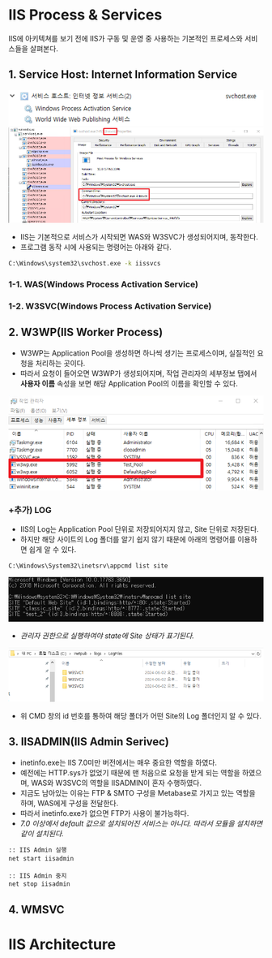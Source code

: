 # IIS Process & Services
IIS에 아키텍쳐를 보기 전에 IIS가 구동 및 운영 중 사용하는 기본적인 프로세스와 서비스들을 살펴본다.

## 1. Service Host: Internet Information Service
![](./MD_Images/01_IIS_ac_001.png)
![](./MD_Images/01_IIS_ac_002.png)
* IIS는 기본적으로 서비스가 시작되면 WAS와 W3SVC가 생성되어지며, 동작한다.
* 프로그램 동작 시에 사용되는 명령어는 아래와 같다.

```bash
C:\Windows\system32\svchost.exe -k iissvcs
```


### 1-1. WAS(Windows Process Activation Service)



### 1-2. W3SVC(Windows Process Activation Service)


## 2. W3WP(IIS Worker Process)
* W3WP는 Application Pool을 생성하면 하나씩 생기는 프로세스이며, 실질적인 요청을 처리하는 곳이다.
* 따라서 요청이 들어오면 W3WP가 생성되어지며, 작업 관리자의 세부정보 탭에서 __사용자 이름__ 속성을 보면 해당 Application Pool의 이름을 확인할 수 있다. 

![](./MD_Images/01_IIS_ac_003.png)

### +추가) LOG
* IIS의 Log는 Application Pool 단위로 저장되어지지 않고, Site 단위로 저장된다.
* 하지만 해당 사이트의 Log 폴더를 알기 쉽지 않기 때문에 아래의 명령어를 이용하면 쉽게 알 수 있다.

```bash
C:\Windows\System32\inetsrv\appcmd list site
```
![](./MD_Images/01_IIS_ac_004.png)
* _관리자 권한으로 실행하여야 state에 Site 상태가 표기된다._  

![](./MD_Images/01_IIS_ac_005.png)
* 위 CMD 창의 id 번호를 통하여 해당 폴더가 어떤 Site의 Log 폴더인지 알 수 있다.


## 3. IISADMIN(IIS Admin Serivec)
* inetinfo.exe는 IIS 7.0미만 버전에서는 매우 중요한 역할을 하였다.
* 예전에는 HTTP.sys가 없었기 때문에 맨 처음으로 요청을 받게 되는 역할을 하였으며,
WAS와 W3SVC의 역할을 IISADMIN이 혼자 수행하였다.  
* 지금도 남아있는 이유는 FTP & SMTO 구성을 Metabase로 가지고 있는 역할을 하며, WAS에게 구성을 전달한다.  
* 따라서 inetinfo.exe가 없으면 FTP가 사용이 불가능하다.  
* _7.0 이상에서 default 값으로 설치되어진 서비스는 아니다. 따라서 모듈을 설치하면 같이 설치된다._

```bash
:: IIS Admin 실행
net start iisadmin

:: IIS Admin 중지
net stop iisadmin
```

## 4. WMSVC



# IIS Architecture
